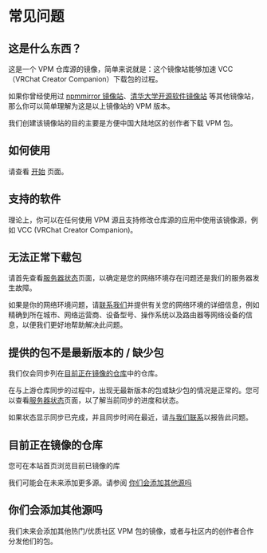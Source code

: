 # 常见问题

## 这是什么东西？

这是一个 VPM 仓库源的镜像，简单来说就是：这个镜像站能够加速 VCC（VRChat Creator Companion）下载包的过程。

如果你曾经使用过 [npmmirror 镜像站](https://npmmirror.com/)、[清华大学开源软件镜像站](https://mirrors.tuna.tsinghua.edu.cn/) 等其他镜像站，那么你可以简单理解为这是以上镜像站的 VPM 版本。

我们创建该镜像站的目的主要是方便中国大陆地区的创作者下载 VPM 包。

## 如何使用

请查看 [开始](/) 页面。

## 支持的软件

理论上，你可以在任何使用 VPM 源且支持修改仓库源的应用中使用该镜像源，例如 VCC (VRChat Creator Companion)。  

## 无法正常下载包

请首先查看[服务器状态](/status)页面，以确定是您的网络环境存在问题还是我们的服务器发生故障。

如果是你的网络环境问题，请[联系我们](/contact)并提供有关您的网络环境的详细信息，例如精确到所在城市、网络运营商、设备型号、操作系统以及路由器等网络设备的信息，以便我们更好地帮助解决此问题。

## 提供的包不是最新版本的 / 缺少包

我们仅会同步列在[目前正在镜像的仓库](#目前正在镜像的仓库)中的仓库。

在与上游仓库同步的过程中，出现无最新版本的包或缺少包的情况是正常的。您可以查看[服务器状态](/status)页面，以了解当前同步的进度和状态。

如果状态显示同步已完成，并且同步时间在最近，请[与我们联系](/contact)以报告此问题。

## 目前正在镜像的仓库

您可在本站首页浏览目前已镜像的库

我们可能会在未来添加更多源。请参阅 [你们会添加其他源吗](#你们会添加其他源吗)

## 你们会添加其他源吗

我们未来会添加其他热门/优质社区 VPM 包的镜像，或者与社区内的创作者合作分发他们的包。
